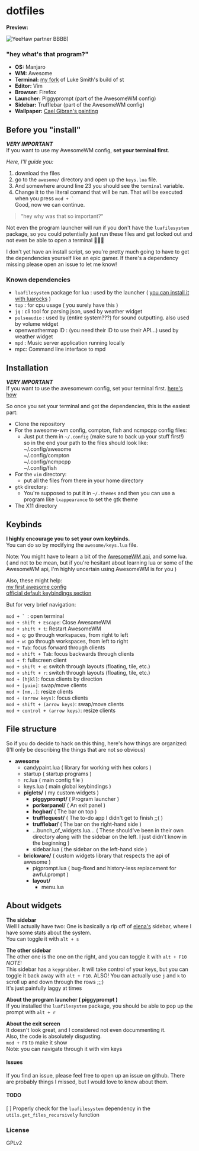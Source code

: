 # dotfiles

**Preview:**

![YeeHaw partner BBBB)](NebulaBlaze.png?raw=true "Nebula Blaze")

### "hey what's that program?"
* **OS:** Manjaro
* **WM:** Awesome
* **Terminal:** [my fork](https://github.com/lawsdontapplytopigs/st) of Luke Smith's build of st
* **Editor:** Vim
* **Browser:** Firefox
* **Launcher:** Piggyprompt (part of the AwesomeWM config)
* **Sidebar:** Trufflebar (part of the AwesomeWM config)
* **Wallpaper:** [Cael Gibran's painting](https://www.deviantart.com/caelgibran/art/The-Spirits-Moon-and-Sun-795390814)

## Before you "install"
***VERY IMPORTANT***  
If you want to use my AwesomeWM config, **set your terminal first**.  

*Here, I'll guide you:*  

1. download the files
2. go to the `awesome/` directory and open up the `keys.lua` file.
3. And somewhere around line 23 you should see the `terminal` variable.
4. Change it to the literal comand that will be run. That will be executed when you press ``mod + ` ``  
Good, now we can continue.  


> "hey why was that so important?"  

Not even the program launcher will run if you don't have the `luafilesystem` package,
so you could potentially just run these files and get locked out and not even be able to
open a terminal 🤡🤡🤡

I don't yet have an install script, so you're pretty much going to have to get
the dependencies yourself like an epic gamer.
If there's a dependency missing please open an issue to let me know!  

### Known dependencies
* `luafilesystem` package for lua : used by the launcher ( [you can install it with luarocks](https://luarocks.org/modules/hisham/luafilesystem) )
* `top` : for cpu usage ( you surely have this )
* `jq` : cli tool for parsing json, used by weather widget
* `pulseaudio` : used by (entire system???) for sound outputting. also used by volume widget
* openweathermap ID : (you need their ID to use their API...) used by weather widget
* `mpd` : Music server application running locally
* mpc: Command line interface to mpd

## Installation
***VERY IMPORTANT***  
If you want to use the awesomewm config, set your terminal first. [here's how](#before-you-"install")

So once you set your terminal and got the dependencies, this is the easiest part:
* Clone the repository
* For the awesome-wm config, compton, fish and ncmpcpp config files:
    * Just put them in `~/.config` (make sure to back up your stuff first!)  
        so in the end your path to the files should look like:  
        ~/.config/awesome  
        ~/.config/compton  
        ~/.config/ncmpcpp  
        ~/.config/fish  
* For the `vim` directory:
    * put all the files from there in your home directory
* `gtk` directory:
    * You're supposed to put it in `~/.themes` and then you can use a program like `lxappearance` to set the gtk theme
* The X11 directory

## Keybinds
**I highly encourage you to set your own keybinds.**  
You can do so by modifying the `awesome/keys.lua` file.  

Note: You might have to learn a bit of the [AwesomeWM api](https://awesomewm.org/doc/api/index.html), and some lua.  
( and not to be mean, but if you're hesitant about learning lua or some of the AwesomeWM api, I'm highly uncertain using AwesomeWM is for you )  

Also, these might help:  
[my first awesome config](https://awesomewm.org/doc/api/documentation/07-my-first-awesome.md.html)  
[official default keybindings section](https://awesomewm.org/doc/api/documentation/05-awesomerc.md.html#client_keybindings)

But for very brief navigation:

``mod + ` ``: open terminal  
`mod + shift + Escape`: Close AwesomeWM  
`mod + shift + t`: Restart AwesomeWM  
`mod + q`: go through workspaces, from right to left  
`mod + w`: go through workspaces, from left to right  
`mod + Tab`: focus forward through clients  
`mod + shift + Tab`: focus backwards through clients  
`mod + f`: fullscreen client  
`mod + shift + e`: switch through layouts (floating, tile, etc.)  
`mod + shift + r`: switch through layouts (floating, tile, etc.)  
`mod + [hjkl]`: focus clients by direction  
`mod + [yuio]`: swap/move clients  
`mod + [nm,.]`: resize clients  
`mod + (arrow keys)`: focus clients  
`mod + shift + (arrow keys)`: swap/move clients  
`mod + control + (arrow keys)`: resize clients  

## File structure
So if you do decide to hack on this thing, here's how things are organized:  
(I'll only be describing the things that are not so obvious)
* **awesome**
    * candypaint.lua    ( library for working with hex colors )
    * startup           ( startup programs )
    * rc.lua            ( main config file )
    * keys.lua          ( main global keybindings )
    * **piglets/**          ( my custom widgets )
        * **piggyprompt/**  ( Program launcher )
        * **porkerpanel/**  ( An exit panel )
        * **hogbar/**       ( The bar on top )
        * **trufflequest/** ( The to-do app I didn't get to finish ;;( )
        * **trufflebar/**   ( The bar on the right-hand side )
        * ...bunch_of_widgets.lua... ( These should've been in their own 
                                       directory along with the sidebar on the left.
                                       I just didn't know in the beginning )
        * sidebar.lua   ( the sidebar on the left-hand side )
    * **brickware/**        ( custom widgets library that respects the api of awesome )
        * pigprompt.lua ( bug-fixed and history-less replacement for awful.prompt )
        * **layout/**
            * menu.lua

## About widgets
**The sidebar**  
Well I actually have two:
One is basically a rip off of [elena's](https://github.com/elenapan/dotfiles) sidebar, where I have some stats
about the system.  
You can toggle it with `alt + s`

**The other sidebar**  
The other one is the one on the right, and you can toggle it with `alt + F10`  
*NOTE:*  
This sidebar has a `keygrabber`. It will take control of your keys,
but you can toggle it back away with `alt + F10`.
ALSO! You can actually use `j` and `k` to scroll up and down through the rows ;;;)  
It's just painfully laggy at times

**About the program launcher ( piggyprompt )**  
If you installed the `luafilesystem` package,
you should be able to pop up the prompt with
`alt + r`

**About the exit screen**  
It doesn't look great, and I considered not even docummenting it.  
Also, the code is absolutely disgusting.  
`mod + F9` to make it show  
Note: you can navigate through it with vim keys

#### Issues
If you find an issue, please feel free to open up an issue on github. 
There are probably things I missed, but I would love to know about them.

#### TODO
[ ] Properly check for the `luafilesystem` dependency in the `utils.get_files_recursively` function

### License
GPLv2
